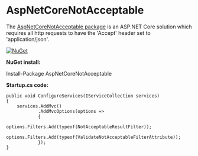 # AspNetCoreNotAcceptable

The [AspNetCoreNotAcceptable package](https://www.nuget.org/packages/AspNetCoreNotAcceptable/) is an ASP.NET Core solution which requires all http requests to have the 'Accept' header set to 'application/json'.

[![NuGet](https://img.shields.io/nuget/v/AspNetCoreNotAcceptable.svg?maxAge=259200)](https://www.nuget.org/packages/AspNetCoreNotAcceptable/) 

**NuGet install:**

Install-Package AspNetCoreNotAcceptable

**Startup.cs code:**

    public void ConfigureServices(IServiceCollection services)
    {
		services.AddMvc()
				.AddMvcOptions(options =>
				{
					options.Filters.Add(typeof(NotAcceptableResultFilter));
					options.Filters.Add(typeof(ValidateNotAcceptableFilterAttribute));
				});
	}
